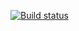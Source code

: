 [![Build status](https://ci.appveyor.com/api/projects/status/6pxwsdefw9tdp91i/branch/main?svg=true)](https://ci.appveyor.com/project/ShalyginVladimir/postmanechodz3/branch/main)